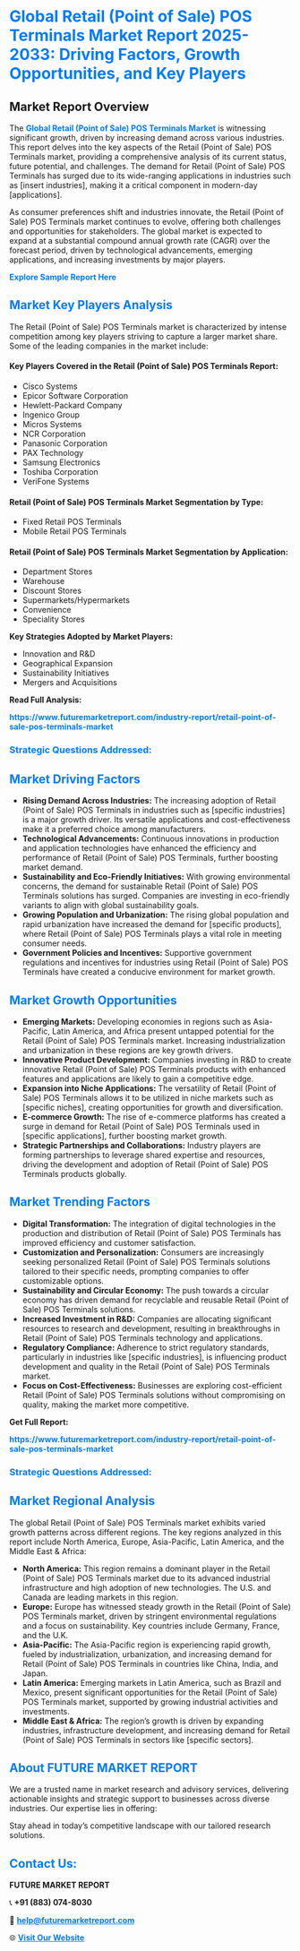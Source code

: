 <h1 style="color: #007BFF;">Global Retail (Point of Sale) POS Terminals Market Report 2025-2033: Driving Factors, Growth Opportunities, and Key Players</h1>

<section id="overview">
<h2>Market Report Overview</h2>
<p>The <a href="https://www.futuremarketreport.com/industry-report/retail-point-of-sale-pos-terminals-market" style="color: #007BFF; text-decoration: none;"><strong>Global Retail (Point of Sale) POS Terminals Market</strong></a> is witnessing significant growth, driven by increasing demand across various industries. This report delves into the key aspects of the Retail (Point of Sale) POS Terminals market, providing a comprehensive analysis of its current status, future potential, and challenges. The demand for Retail (Point of Sale) POS Terminals has surged due to its wide-ranging applications in industries such as [insert industries], making it a critical component in modern-day [applications].</p>
<p>As consumer preferences shift and industries innovate, the Retail (Point of Sale) POS Terminals market continues to evolve, offering both challenges and opportunities for stakeholders. The global market is expected to expand at a substantial compound annual growth rate (CAGR) over the forecast period, driven by technological advancements, emerging applications, and increasing investments by major players.</p>
</section>

<section id="overview">
<p><a href="https://www.futuremarketreport.com/request-sample/reportId=61306" style="color: #007BFF; text-decoration: none;"><strong>Explore Sample Report Here</strong></a></p>
</section>

<section id="key-players">
<h2 style="color: #007BFF;">Market Key Players Analysis</h2>
<p>The Retail (Point of Sale) POS Terminals market is characterized by intense competition among key players striving to capture a larger market share. Some of the leading companies in the market include:</p>
<h4>Key Players Covered in the Retail (Point of Sale) POS Terminals Report:</h4>
<ul><li>Cisco Systems</li><li>Epicor Software Corporation</li><li>Hewlett-Packard Company</li><li>Ingenico Group</li><li>Micros Systems</li><li>NCR Corporation</li><li>Panasonic Corporation</li><li>PAX Technology</li><li>Samsung Electronics</li><li>Toshiba Corporation</li><li>VeriFone Systems</li></ul>
<h4>Retail (Point of Sale) POS Terminals Market Segmentation by Type:</h4>
<ul><li>Fixed Retail POS Terminals</li><li>Mobile Retail POS Terminals</li></ul>

<h4>Retail (Point of Sale) POS Terminals Market Segmentation by Application:</h4>
<ul><li>Department Stores</li><li>Warehouse</li><li>Discount Stores</li><li>Supermarkets/Hypermarkets</li><li>Convenience</li><li>Speciality Stores</li></ul>
<p><strong>Key Strategies Adopted by Market Players:</strong></p>
<ul>
<li>Innovation and R&D</li>
<li>Geographical Expansion</li>
<li>Sustainability Initiatives</li>
<li>Mergers and Acquisitions</li>
</ul>
</section>

<section>
<p><strong>Read Full Analysis: </strong></p><a href="https://www.futuremarketreport.com/industry-report/retail-point-of-sale-pos-terminals-market" style="color: #007BFF; text-decoration: none;"><strong>https://www.futuremarketreport.com/industry-report/retail-point-of-sale-pos-terminals-market</strong></a>
<h3 style="color: #007BFF;">Strategic Questions Addressed:</h3>
</section>

<section id="driving-factors">
<h2 style="color: #007BFF;">Market Driving Factors</h2>
<ul>
<li><strong>Rising Demand Across Industries:</strong> The increasing adoption of Retail (Point of Sale) POS Terminals in industries such as [specific industries] is a major growth driver. Its versatile applications and cost-effectiveness make it a preferred choice among manufacturers.</li>
<li><strong>Technological Advancements:</strong> Continuous innovations in production and application technologies have enhanced the efficiency and performance of Retail (Point of Sale) POS Terminals, further boosting market demand.</li>
<li><strong>Sustainability and Eco-Friendly Initiatives:</strong> With growing environmental concerns, the demand for sustainable Retail (Point of Sale) POS Terminals solutions has surged. Companies are investing in eco-friendly variants to align with global sustainability goals.</li>
<li><strong>Growing Population and Urbanization:</strong> The rising global population and rapid urbanization have increased the demand for [specific products], where Retail (Point of Sale) POS Terminals plays a vital role in meeting consumer needs.</li>
<li><strong>Government Policies and Incentives:</strong> Supportive government regulations and incentives for industries using Retail (Point of Sale) POS Terminals have created a conducive environment for market growth.</li>
</ul>
</section>

<section id="growth-opportunities">
<h2 style="color: #007BFF;">Market Growth Opportunities</h2>
<ul>
<li><strong>Emerging Markets:</strong> Developing economies in regions such as Asia-Pacific, Latin America, and Africa present untapped potential for the Retail (Point of Sale) POS Terminals market. Increasing industrialization and urbanization in these regions are key growth drivers.</li>
<li><strong>Innovative Product Development:</strong> Companies investing in R&D to create innovative Retail (Point of Sale) POS Terminals products with enhanced features and applications are likely to gain a competitive edge.</li>
<li><strong>Expansion into Niche Applications:</strong> The versatility of Retail (Point of Sale) POS Terminals allows it to be utilized in niche markets such as [specific niches], creating opportunities for growth and diversification.</li>
<li><strong>E-commerce Growth:</strong> The rise of e-commerce platforms has created a surge in demand for Retail (Point of Sale) POS Terminals used in [specific applications], further boosting market growth.</li>
<li><strong>Strategic Partnerships and Collaborations:</strong> Industry players are forming partnerships to leverage shared expertise and resources, driving the development and adoption of Retail (Point of Sale) POS Terminals products globally.</li>
</ul>
</section>

<section id="trending-factors">
<h2 style="color: #007BFF;">Market Trending Factors</h2>
<ul>
<li><strong>Digital Transformation:</strong> The integration of digital technologies in the production and distribution of Retail (Point of Sale) POS Terminals has improved efficiency and customer satisfaction.</li>
<li><strong>Customization and Personalization:</strong> Consumers are increasingly seeking personalized Retail (Point of Sale) POS Terminals solutions tailored to their specific needs, prompting companies to offer customizable options.</li>
<li><strong>Sustainability and Circular Economy:</strong> The push towards a circular economy has driven demand for recyclable and reusable Retail (Point of Sale) POS Terminals solutions.</li>
<li><strong>Increased Investment in R&D:</strong> Companies are allocating significant resources to research and development, resulting in breakthroughs in Retail (Point of Sale) POS Terminals technology and applications.</li>
<li><strong>Regulatory Compliance:</strong> Adherence to strict regulatory standards, particularly in industries like [specific industries], is influencing product development and quality in the Retail (Point of Sale) POS Terminals market.</li>
<li><strong>Focus on Cost-Effectiveness:</strong> Businesses are exploring cost-efficient Retail (Point of Sale) POS Terminals solutions without compromising on quality, making the market more competitive.</li>
</ul>
</section>

<section>
<p><strong>Get Full Report: </strong></p><a href="https://www.futuremarketreport.com/industry-report/retail-point-of-sale-pos-terminals-market" style="color: #007BFF; text-decoration: none;"><strong>https://www.futuremarketreport.com/industry-report/retail-point-of-sale-pos-terminals-market</strong></a>
<h3 style="color: #007BFF;">Strategic Questions Addressed:</h3>
</section>


<section id="regional-analysis">
<h2 style="color: #007BFF;">Market Regional Analysis</h2>
<p>The global Retail (Point of Sale) POS Terminals market exhibits varied growth patterns across different regions. The key regions analyzed in this report include North America, Europe, Asia-Pacific, Latin America, and the Middle East & Africa:</p>
<ul>
<li><strong>North America:</strong> This region remains a dominant player in the Retail (Point of Sale) POS Terminals market due to its advanced industrial infrastructure and high adoption of new technologies. The U.S. and Canada are leading markets in this region.</li>
<li><strong>Europe:</strong> Europe has witnessed steady growth in the Retail (Point of Sale) POS Terminals market, driven by stringent environmental regulations and a focus on sustainability. Key countries include Germany, France, and the U.K.</li>
<li><strong>Asia-Pacific:</strong> The Asia-Pacific region is experiencing rapid growth, fueled by industrialization, urbanization, and increasing demand for Retail (Point of Sale) POS Terminals in countries like China, India, and Japan.</li>
<li><strong>Latin America:</strong> Emerging markets in Latin America, such as Brazil and Mexico, present significant opportunities for the Retail (Point of Sale) POS Terminals market, supported by growing industrial activities and investments.</li>
<li><strong>Middle East & Africa:</strong> The region’s growth is driven by expanding industries, infrastructure development, and increasing demand for Retail (Point of Sale) POS Terminals in sectors like [specific sectors].</li>
</ul>
</section>

<footer>
<h2 style="color: #007BFF;">About FUTURE MARKET REPORT</h2>
<p>We are a trusted name in market research and advisory services, delivering actionable insights and strategic support to businesses across diverse industries. Our expertise lies in offering:</p>

<p>Stay ahead in today’s competitive landscape with our tailored research solutions.</p>

<h2 style="color: #007BFF;">Contact Us:</h2>
<p><strong>FUTURE MARKET REPORT</strong></p>
<p>📞 <strong>+91 (883) 074-8030</strong></p>
<p>📧 <strong><a href="mailto:help@futuremarketreport.com" style="color: #007BFF;">help@futuremarketreport.com</a></strong></p>
<p>🌐 <strong><a href="https://www.futuremarketreport.com/" style="color: #007BFF;">Visit Our Website</a></strong></p>
</footer>